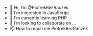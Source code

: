 - 👋 Hi, I’m @PiotrekBezRaczek
- 👀 I’m interested in JavaScript 
- 🌱 I’m currently learning PHP 
- 💞️ I’m looking to collaborate on ...
- 📫 How to reach me PiotrekBezRaczek

<!---
PiotrekBezRaczek/PiotrekBezRaczek is a ✨ special ✨ repository because its `README.md` (this file) appears on your GitHub profile.
You can click the Preview link to take a look at your changes.
--->
